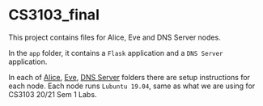 # CS3103_final

This project contains files for Alice, Eve and DNS Server nodes. 

In the `app` folder, it contains a `Flask` application and a `DNS Server` application. 

In each of [Alice](./Alice), [Eve](./Eve), [DNS Server](./DNS_Server) folders there are setup instructions for each node. Each node runs `Lubuntu 19.04`, same as what we are using for CS3103 20/21 Sem 1 Labs. 